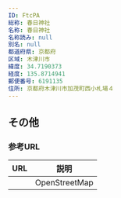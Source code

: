 ```yaml
---
ID: FtcPA
総称: 春日神社
名称: 春日神社
名称読み: null
別名: null
都道府県: 京都府
区域: 木津川市
緯度: 34.7190373
経度: 135.8714941
郵便番号: 6191135
住所: 京都府木津川市加茂町西小札場４
---
```


## その他

### 参考URL

| URL | 説明          |
| --- | ------------- |
|     | OpenStreetMap |
